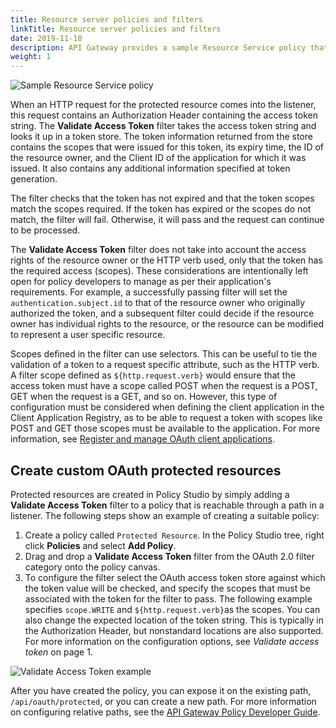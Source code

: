 ```yaml
---
title: Resource server policies and filters
linkTitle: Resource server policies and filters
date: 2019-11-18
description: API Gateway provides a sample Resource Service policy that is exposed by the OAuth 2.0 Services listener on the path `/api/oauth/protected`. The Resource Service sample policy contains a **Validate Access Token** filter (see [Validate access token](/docs/apigw_oauth/oauth_resource_server_filters/oauth_validate_token)), which is responsible for validating the access token. 
weight: 1
---
```


![Sample Resource Service policy](/Images/OAuth/sample_resource_service_policy.png)

When an HTTP request for the protected resource comes into the listener, this request contains an Authorization Header containing the access token string. The **Validate Access Token** filter takes the access token string and looks it up in a token store. The token information returned from the store contains the scopes that were issued for this token, its expiry time, the ID of the resource owner, and the Client ID of the application for which it was issued. It also contains any additional information specified at token generation.

The filter checks that the token has not expired and that the token scopes match the scopes required. If the token has expired or the scopes do not match, the filter will fail. Otherwise, it will pass and the request can continue to be processed.

The **Validate Access Token** filter does not take into account the access rights of the resource owner or the HTTP verb used, only that the token has the required access (scopes). These considerations are intentionally left open for policy developers to manage as per their application's requirements. For example, a successfully passing filter will set the `authentication.subject.id` to that of the resource owner who originally authorized the token, and a subsequent filter could decide if the resource owner has individual rights to the resource, or the resource can be modified to represent a user specific resource.

Scopes defined in the filter can use selectors. This can be useful to tie the validation of a token to a request specific attribute, such as the HTTP verb. A filter scope defined as `${http.request.verb}` would ensure that the access token must have a scope called POST when the request is a POST, GET when the request is a GET, and so on. However, this type of configuration must be considered when defining the client application in the Client Application Registry, as to be able to request a token with scopes like POST and GET those scopes must be available to the application. For more information, see [Register and manage OAuth client applications](/docs/apigw_oauth/gw_oauth_resource_server/oauth_app_registration).

## Create custom OAuth protected resources

Protected resources are created in Policy Studio by simply adding a **Validate Access Token** filter to a policy that is reachable through a path in a listener. The following steps show an example of creating a suitable policy:

1. Create a policy called `Protected Resource`. In the Policy Studio tree, right click **Policies** and select **Add Policy**.
2. Drag and drop a **Validate Access Token** filter from the OAuth 2.0 filter category onto the policy canvas.
3. To configure the filter select the OAuth access token store against which the token value will be checked, and specify the scopes that must be associated with the token for the filter to pass. The following example specifies `scope.WRITE` and `${http.request.verb}`as the scopes. You can also change the expected location of the token string. This is typically in the Authorization Header, but nonstandard locations are also supported. For more information on the configuration options, see *Validate access token* on page 1.

![Validate Access Token example](/Images/OAuth/sample_resource_service_filter.png)

After you have created the policy, you can expose it on the existing path, `/api/oauth/protected`, or you can create a new path. For more information on configuring relative paths, see the [API Gateway Policy Developer Guide](/bundle/APIGateway_77_PolicyDevGuide_allOS_en_HTML5/).
